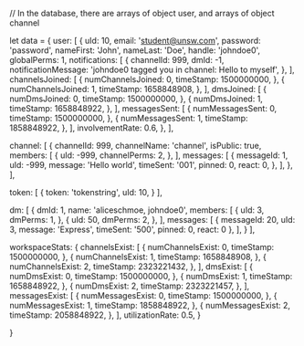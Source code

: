 // In the database, there are arrays of object user, and arrays of object channel

let data = {
  user: [
    {
      uId: 10,
      email: 'student@unsw.com',
      password: 'password',
      nameFirst: 'John',
      nameLast: 'Doe',
      handle: 'johndoe0',
      globalPerms: 1,
      notifications: [
        {
          channelId: 999,
          dmId: -1,
          notificationMessage: 'johndoe0 tagged you in channel: Hello to myself',
        },
      ],
      channelsJoined: [
        {
          numChannelsJoined: 0,
          timeStamp: 1500000000,
        },
        {
          numChannelsJoined: 1,
          timeStamp: 1658848908,
        },
      ],
      dmsJoined: [
        {
          numDmsJoined: 0,
          timeStamp: 1500000000,
        },
        {
          numDmsJoined: 1,
          timeStamp: 1658848922,
        },
      ],
      messagesSent: [
        {
          numMessagesSent: 0,
          timeStamp: 1500000000,
        },
        {
          numMessagesSent: 1,
          timeStamp: 1858848922,
        },
      ], 
      involvementRate: 0.6,
    },
  ],

  channel: [
    {
      channelId: 999,
      channelName: 'channel',
      isPublic: true,
      members: [
        {
          uId: -999,
          channelPerms: 2,
        },
      ],
      messages: [
        {
          messageId: 1,
          uId: -999,
          message: 'Hello world',
          timeSent: '001',
          pinned: 0,
          react: 0,
        },
      ],
    },
  ],

  token: [
    {
      token: 'tokenstring',
      uId: 10,
    }
  ],

  dm: [
    {
      dmId: 1,
      name: 'aliceschmoe, johndoe0',
      members: [
        {
          uId: 3,
          dmPerms: 1,
        },
        {
          uId: 50,
          dmPerms: 2,
        },
      ],
      messages: [
        {
          messageId: 20,
          uId: 3,
          message: 'Express',
          timeSent: '500',
          pinned: 0,
          react: 0
        },
      ],
    }
  ],

  workspaceStats: {
    channelsExist: [
      {
        numChannelsExist: 0,
        timeStamp: 1500000000,
      },
      {
        numChannelsExist: 1,
        timeStamp: 1658848908,
      },
      {
        numChannelsExist: 2,
        timeStamp: 2323221432,
      },
    ], 
    dmsExist: [
      {
        numDmsExist: 0,
        timeStamp: 1500000000,
      },
      {
        numDmsExist: 1,
        timeStamp: 1658848922,
      },
      {
        numDmsExist: 2,
        timeStamp: 2323221457,
      },
    ], 
    messagesExist: [
      {
        numMessagesExist: 0,
        timeStamp: 1500000000,
      },
      {
        numMessagesExist: 1,
        timeStamp: 1858848922,
      },
      {
        numMessagesExist: 2,
        timeStamp: 2058848922,
      },
    ], 
    utilizationRate: 0.5,
  }

}